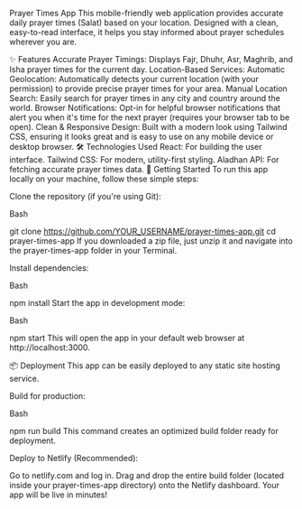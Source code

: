 Prayer Times App
This mobile-friendly web application provides accurate daily prayer times (Salat) based on your location. Designed with a clean, easy-to-read interface, it helps you stay informed about prayer schedules wherever you are.

✨ Features
Accurate Prayer Timings: Displays Fajr, Dhuhr, Asr, Maghrib, and Isha prayer times for the current day.
Location-Based Services:
Automatic Geolocation: Automatically detects your current location (with your permission) to provide precise prayer times for your area.
Manual Location Search: Easily search for prayer times in any city and country around the world.
Browser Notifications: Opt-in for helpful browser notifications that alert you when it's time for the next prayer (requires your browser tab to be open).
Clean & Responsive Design: Built with a modern look using Tailwind CSS, ensuring it looks great and is easy to use on any mobile device or desktop browser.
🛠️ Technologies Used
React: For building the user interface.
Tailwind CSS: For modern, utility-first styling.
Aladhan API: For fetching accurate prayer times data.
🚀 Getting Started
To run this app locally on your machine, follow these simple steps:

Clone the repository (if you're using Git):

Bash

git clone https://github.com/YOUR_USERNAME/prayer-times-app.git
cd prayer-times-app
If you downloaded a zip file, just unzip it and navigate into the prayer-times-app folder in your Terminal.

Install dependencies:

Bash

npm install
Start the app in development mode:

Bash

npm start
This will open the app in your default web browser at http://localhost:3000.

📦 Deployment
This app can be easily deployed to any static site hosting service.

Build for production:

Bash

npm run build
This command creates an optimized build folder ready for deployment.

Deploy to Netlify (Recommended):

Go to netlify.com and log in.
Drag and drop the entire build folder (located inside your prayer-times-app directory) onto the Netlify dashboard. Your app will be live in minutes!
